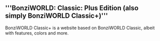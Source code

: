 ## '''BonziWORLD: Classic: Plus Edition (also simply BonziWORLD Classic+)'''
BonziWORLD Classic+ is a website based on BonziWORLD Classic, albeit with features, colors and more.
